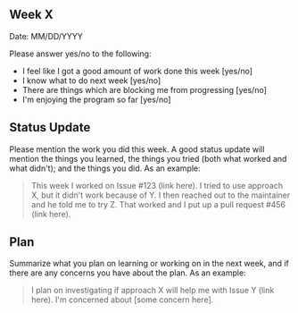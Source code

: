 ## Week X

Date: MM/DD/YYYY

Please answer yes/no to the following:

* I feel like I got a good amount of work done this week [yes/no]
* I know what to do next week [yes/no]
* There are things which are blocking me from progressing [yes/no]
* I'm enjoying the program so far [yes/no]

## Status Update

Please mention the work you did this week. A good status update will mention the things you learned, the things you tried (both what worked and what didn't); and the things you did. As an example:

> This week I worked on Issue #123 (link here). I tried to use approach X, but it didn't work because of Y. I then reached out to the maintainer and he told me to try Z. That worked and I put up a pull request #456 (link here).

## Plan

Summarize what you plan on learning or working on in the next week, and if there are any concerns you have about the plan. As an example:

> I plan on investigating if approach X will help me with Issue Y (link here). I'm concerned about [some concern here].
